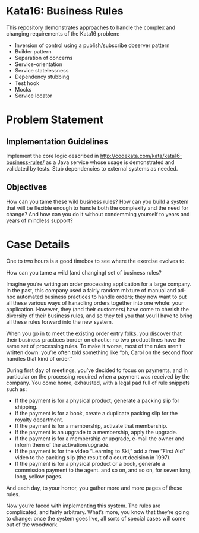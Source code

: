 # Kata16: Business Rules

This repository demonstrates approaches to handle the complex and changing requirements of the Kata16 problem:
* Inversion of control using a publish/subscribe observer pattern
* Builder pattern
* Separation of concerns
* Service-orientation
* Service statelessness
* Dependency stubbing
* Test hook
* Mocks
* Service locator

# Problem Statement

## Implementation Guidelines

Implement the core logic described in http://codekata.com/kata/kata16-business-rules/ as a Java
service whose usage is demonstrated and validated by tests. Stub dependencies to external
systems as needed.

## Objectives

How can you tame these wild business rules? How can you build a system that will be flexible enough to handle both the complexity and the need for change? And how can you do it without condemming yourself to years and years of mindless support?

# Case Details

One to two hours is a good timebox to see where the exercise evolves to.

How can you tame a wild (and changing) set of business rules?

Imagine you’re writing an order processing application for a large company. In the past, this company used a fairly random mixture of manual and ad-hoc automated business practices to handle orders; they now want to put all these various ways of hanadling orders together into one whole: your application. However, they (and their customers) have come to cherish the diversity of their business rules, and so they tell you that you’ll have to bring all these rules forward into the new system.

When you go in to meet the existing order entry folks, you discover that their business practices border on chaotic: no two product lines have the same set of processing rules. To make it worse, most of the rules aren’t written down: you’re often told something like “oh, Carol on the second floor handles that kind of order.”

During first day of meetings, you’ve decided to focus on payments, and in particular on the processing required when a payment was received by the company. You come home, exhausted, with a legal pad full of rule snippets such as:

* If the payment is for a physical product, generate a packing slip for shipping.
* If the payment is for a book, create a duplicate packing slip for the royalty department.
* If the payment is for a membership, activate that membership.
* If the payment is an upgrade to a membership, apply the upgrade.
* If the payment is for a membership or upgrade, e-mail the owner and inform them of the activation/upgrade.
* If the payment is for the video “Learning to Ski,” add a free “First Aid” video to the packing slip (the result of a court decision in 1997).
* If the payment is for a physical product or a book, generate a commission payment to the agent.
and so on, and so on, for seven long, long, yellow pages.

And each day, to your horror, you gather more and more pages of these rules.

Now you’re faced with implementing this system. The rules are complicated, and fairly arbitrary. What’s more, you know that they’re going to change: once the system goes live, all sorts of special cases will come out of the woodwork.


